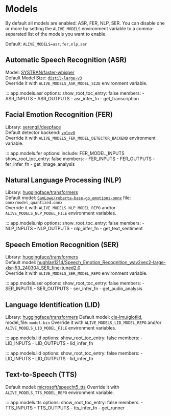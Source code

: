 # Models

By default all models are enabled: ASR, FER, NLP, SER. You can disable one or more by setting the `ALIVE_MODELS` environment variable to a comma-separated list of the models you want to enable.

Default: `ALIVE_MODELS=asr,fer,nlp,ser`

## Automatic Speech Recognition (ASR)

Model: [SYSTRAN/faster-whisper](https://github.com/SYSTRAN/faster-whisper)  
Default Model Size: [`distil-large-v3`](https://huggingface.co/distil-whisper/distil-large-v3)  
Override it with `ALIVE_MODELS_ASR_MODEL_SIZE` environment variable.

::: app.models.asr
    options:
        show_root_toc_entry: false
        members:
            - ASR_INPUTS
            - ASR_OUTPUTS
            - asr_infer_fn
            - get_transcription

## Facial Emotion Recognition (FER)

Library: [serengil/deepface](https://github.com/serengil/deepface)  
Default detector backend: [`yolov8`](https://github.com/ultralytics/ultralytics)  
Override it with `ALIVE_MODELS_FER_MODEL_DETECTOR_BACKEND` environment variable.

::: app.models.fer
    options:
        include: FER_MODEL_INPUTS
        show_root_toc_entry: false
        members:
            - FER_INPUTS
            - FER_OUTPUTS
            - fer_infer_fn
            - get_image_analysis

## Natural Language Processing (NLP)

Library: [huggingface/transformers](https://github.com/huggingface/transformers)  
Default model: [`SamLowe/roberta-base-go_emotions-onnx`]([SamLowe/roberta-base-go_emotions](https://huggingface.co/SamLowe/roberta-base-go_emotions)) file: `onnx/model_quantized.onnx`  
Override it with `ALIVE_MODELS_NLP_MODEL_REPO` and/or `ALIVE_MODELS_NLP_MODEL_FILE` environment variables.

::: app.models.nlp
    options:
        show_root_toc_entry: false
        members:
            - NLP_INPUTS
            - NLP_OUTPUTS
            - nlp_infer_fn
            - get_text_sentiment

## Speech Emotion Recognition (SER)

Library: [huggingface/transformers](https://github.com/huggingface/transformers)  
Default model: [hughlan1214/Speech_Emotion_Recognition_wav2vec2-large-xlsr-53_240304_SER_fine-tuned2.0](https://huggingface.co/hughlan1214/Speech_Emotion_Recognition_wav2vec2-large-xlsr-53_240304_SER_fine-tuned2.0)  
Override it with `ALIVE_MODELS_SER_MODEL_REPO` environment variable.

::: app.models.ser
    options:
        show_root_toc_entry: false
        members:
            - SER_INPUTS
            - SER_OUTPUTS
            - ser_infer_fn
            - get_audio_analysis

## Language Identification (LID)

Library: [huggingface/transformers](https://github.com/huggingface/transformers)
Default model: [cis-lmu/glotlid](https://huggingface.co/cis-lmu/glotlid), model_file: `model.bin`
Override it with `ALIVE_MODELS_LID_MODEL_REPO` and/or `ALIVE_MODELS_LID_MODEL_FILE` environment variables.

::: app.models.lid
    options:
        show_root_toc_entry: false
        members:
            - LID_INPUTS
            - LID_OUTPUTS
            - lid_infer_fn

::: app.models.lid
    options:
        show_root_toc_entry: false
        members:
            - LID_INPUTS
            - LID_OUTPUTS
            - lid_infer_fn

## Text-to-Speech (TTS)

Default model: [microsoft/speecht5_tts](https://huggingface.co/microsoft/speecht5_tts)
Override it with `ALIVE_MODELS_TTS_MODEL_REPO` environment variable.

::: app.models.tts
    options:
        show_root_toc_entry: false
        members:
            - TTS_INPUTS
            - TTS_OUTPUTS
            - tts_infer_fn
            - get_runner
